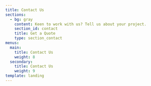 ```yaml
---
title: Contact Us
sections:
  - bg: gray
    content: Keen to work with us? Tell us about your project.
    section_id: contact
    title: Get a Quote
    type: section_contact
menus:
  main:
    title: Contact Us
    weight: 8
  secondary:
    title: Contact Us
    weight: 9
template: landing
---
```


